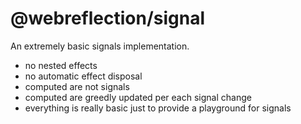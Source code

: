 # @webreflection/signal

An extremely basic signals implementation.

  * no nested effects
  * no automatic effect disposal
  * computed are not signals
  * computed are greedly updated per each signal change
  * everything is really basic just to provide a playground for signals
